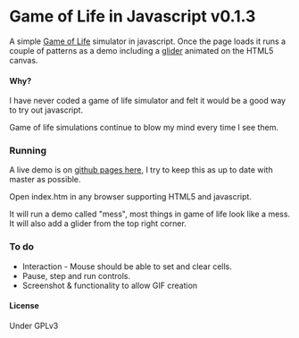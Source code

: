 # Game of Life in Javascript v0.1.3

A simple [Game of Life](https://en.wikipedia.org/wiki/Conway's_Game_of_Life) simulator in javascript. Once the page loads it runs a couple of patterns as a demo including a [glider](https://en.wikipedia.org/wiki/Glider_%28Conway's_Life%29) animated on the HTML5 canvas.

#### Why?

I have never coded a game of life simulator and felt it would be a good way to try out javascript.

Game of life simulations continue to blow my mind every time I see them.

### Running

A live demo is on [github pages here](https://wolfmankurd.github.io/gameoflife.js/), I try to keep this as up to date with master as possible.

Open index.htm in any browser supporting HTML5 and javascript.

It will run a demo called "mess", most things in game of life look like a mess.
It will also add a glider from the top right corner.

### To do

* Interaction - Mouse should be able to set and clear cells.
* Pause, step and run controls.
* Screenshot & functionality to allow GIF creation 

#### License

Under GPLv3
